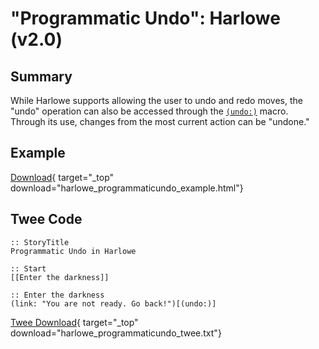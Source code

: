 # "Programmatic Undo": Harlowe (v2.0)

## Summary

While Harlowe supports allowing the user to undo and redo moves, the "undo" operation can also be accessed through the [`(undo:)`](https://twine2.neocities.org/#macro_undo) macro. Through its use, changes from the most current action can be "undone."

## Example

[Download](harlowe_programmaticundo_example.html){ target="_top" download="harlowe_programmaticundo_example.html"}

## Twee Code

```twee
:: StoryTitle
Programmatic Undo in Harlowe

:: Start
[[Enter the darkness]]

:: Enter the darkness
(link: "You are not ready. Go back!")[(undo:)]
```

[Twee Download](harlowe_programmaticundo_twee.txt){ target="_top" download="harlowe_programmaticundo_twee.txt"}
